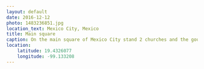 ```yaml
---
layout: default
date: 2016-12-12
photo: 1483236851.jpg
location_text: Mexico City, Mexico
title: Main square
caption: On the main square of Mexico City stand 2 churches and the gouvernment houses. On Christmas time, a huge tree magically grows in its center! ;)
location:
    latitude: 19.4326077
    longitude: -99.133208
---
```

